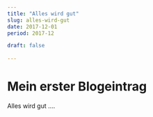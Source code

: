 ```yaml
---
title: "Alles wird gut"  
slug: alles-wird-gut
date: 2017-12-01
period: 2017-12

draft: false
  
---
```

# Mein erster Blogeintrag
Alles wird gut ....